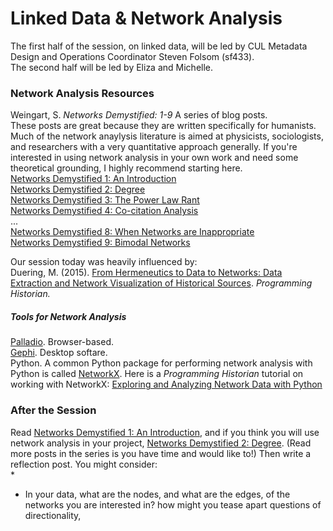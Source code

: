 # Linked Data & Network Analysis  

The first half of the session, on linked data, will be led by CUL Metadata Design and Operations Coordinator Steven Folsom (sf433).  
The second half will be led by Eliza and Michelle.  
  
### Network Analysis Resources  
  
Weingart, S. *Networks Demystified: 1-9* A series of blog posts.  
These posts are great because they are written specifically for humanists. Much of the network anaylysis literature is aimed at physicists, sociologists, and researchers with a very quantitative approach generally. If you're interested in using network analysis in your own work and need some theoretical grounding, I highly recommend starting here.  
[Networks Demystified 1: An Introduction](https://scottbot.net/lets-talk-about-networks/)  
[Networks Demystified 2: Degree](https://scottbot.net/networks-demystified-2-degree/)  
[Networks Demystified 3: The Power Law Rant](https://scottbot.net/networks-demystified-3-the-power-law-rant/)  
[Networks Demystified 4: Co-citation Analysis](https://scottbot.net/networks-demystified-4-co-citation-analysis/)  
...  
[Networks Demystified 8: When Networks are Inappropriate](https://scottbot.net/networks-demystified-8-when-networks-are-inappropriate/)  
[Networks Demystified 9: Bimodal Networks](https://scottbot.net/networks-demystified-9-modality/)  
  
Our session today was heavily influenced by:  
Duering, M. (2015). [From Hermeneutics to Data to Networks: Data Extraction and Network Visualization of Historical Sources](https://programminghistorian.org/en/lessons/creating-network-diagrams-from-historical-sources). *Programming Historian.*  

##### Tools for Network Analysis  
[Palladio](https://hdlab.stanford.edu/palladio/). Browser-based.  
[Gephi](https://gephi.org/). Desktop softare.  
Python. A common Python package for performing network analysis with Python is called [NetworkX](https://networkx.github.io/). Here is a *Programming Historian* tutorial on working with NetworkX: [Exploring and Analyzing Network Data with Python](https://programminghistorian.org/en/lessons/exploring-and-analyzing-network-data-with-python)   


### After the Session  
Read [Networks Demystified 1: An Introduction](https://scottbot.net/lets-talk-about-networks/), and if you think you will use network analysis in your project, [Networks Demystified 2: Degree](https://scottbot.net/networks-demystified-2-degree/). (Read more posts in the series is you have time and would like to!) Then write a reflection post. You might consider:  
*   
* In your data, what are the nodes, and what are the edges, of the networks you are interested in? how might you tease apart questions of directionality, 
